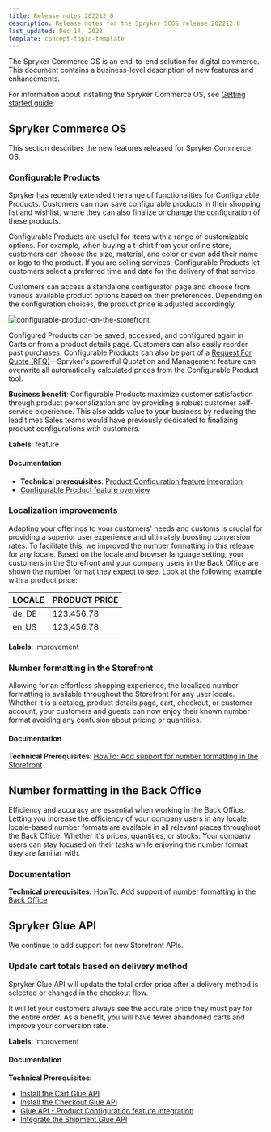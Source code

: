 ```yaml
---
title: Release notes 202212.0
description: Release notes for the Spryker SCOS release 202212.0
last_updated: Dec 14, 2022
template: concept-topic-template
---
```


The Spryker Commerce OS is an end-to-end solution for digital commerce. This document contains a business-level description of new features and enhancements.

For information about installing the Spryker Commerce OS, see [Getting started guide](https://documentation.spryker.com/docs/dev-getting-started).

## Spryker Commerce OS

This section describes the new features released for Spryker Commerce OS.

### Configurable Products

Spryker has recently extended the range of functionalities for Configurable Products. Customers can now save configurable products in their shopping list and wishlist, where they can also finalize or change the configuration of these products.

Configurable Products are useful for items with a range of customizable options. For example, when buying a t-shirt from your online store, customers can choose the size, material, and color or even add their name or logo to the product. If you are selling services, Configurable Products let customers select a preferred time and date for the delivery of that service.

Customers can access a standalone configurator page and choose from various available product options based on their preferences. Depending on the configuration choices, the product price is adjusted accordingly.

![configurable-product-on-the-storefront](https://spryker.s3.eu-central-1.amazonaws.com/docs/Features/Product+Management/Configurable+Product/Configurable+Product+feature+overview/configurable-product-on-the-storefront.gif)

Configured Products can be saved, accessed, and configured again in Carts or from a product details page. Customers can also easily reorder past purchases. Configurable Products can also be part of a [Request For Quote (RFQ)](/docs/pbc/all/request-for-quote/request-for-quote.html)—Spryker's powerful Quotation and Management feature can overwrite all automatically calculated prices from the Configurable Product tool.

**Business benefit**: Configurable Products maximize customer satisfaction through product personalization and by providing a robust customer self-service experience. This also adds value to your business by reducing the lead times Sales teams would have previously dedicated to finalizing product configurations with customers.

**Labels**: feature

#### Documentation

* **Technical prerequisites**: [Product Configuration feature integration](/docs/scos/dev/feature-integration-guides/202212.0/product-configuration-feature-integration.html)
* [Configurable Product feature overview](/docs/scos/user/features/202204.0/configurable-product-feature-overview.html)

### Localization improvements

Adapting your offerings to your customers' needs and customs is crucial for providing a superior user experience and ultimately boosting conversion rates. To facilitate this, we improved the number formatting in this release for any locale. Based on the locale and browser language setting, your customers in the Storefront and your company users in the Back Office are shown the number format they expect to see. Look at the following example with a product price:

| LOCALE | PRODUCT PRICE |
|---|---|
| de_DE | 123.456,78 |
| en_US | 123,456.78 |

**Labels**: improvement

### Number formatting in the Storefront

Allowing for an effortless shopping experience, the localized number formatting is available throughout the Storefront for any user locale. Whether it is a catalog, product details page, cart, checkout, or customer account, your customers and guests can now enjoy their known number format avoiding any confusion about pricing or quantities.

#### Documentation

**Technical Prerequisites**: [HowTo: Add support for number formatting in the Storefront](/docs/scos/dev/tutorials-and-howtos/howtos/feature-howtos/data-imports/howto-add-support-for-number-formatting-in-the-storefront.html#prerequisites)


## Number formatting in the Back Office

Efficiency and accuracy are essential when working in the Back Office. Letting you increase the efficiency of your company users in any locale, locale-based number formats are available in all relevant places throughout the Back Office. Whether it's prices, quantities, or stocks: Your company users can stay focused on their tasks while enjoying the number format they are familiar with.

### Documentation

**Technical prerequisites:** [HowTo: Add support of number formatting in the Back Office](/docs/scos/dev/tutorials-and-howtos/howtos/feature-howtos/howto-add-support-of-number-formatting-in-the-back-office.html#prerequisites)

 
## Spryker Glue API

We continue to add support for new Storefront APIs.

### Update cart totals based on delivery method

Spryker Glue API will update the total order price after a delivery method is selected or changed in the checkout flow.

It will let your customers always see the accurate price they must pay for the entire order. As a benefit, you will have fewer abandoned carts and improve your conversion rate.

**Labels**: improvement

#### Documentation

**Technical Prerequisites:**

* [Install the Cart Glue API](https://docs.spryker.com/docs/pbc/all/cart-and-checkout/install-and-upgrade/install-glue-api/install-the-cart-glue-api.html)
* [Install the Checkout Glue API](https://docs.spryker.com/docs/pbc/all/cart-and-checkout/install-and-upgrade/install-glue-api/install-the-checkout-glue-api.html)
* [Glue API - Product Configuration feature integration](/docs/scos/dev/feature-integration-guides/202212.0/glue-api/glue-api-product-configuration-feature-integration.html)
* [Integrate the Shipment Glue API](/docs/pbc/all/carrier-management/202212.0/install-and-upgrade/integrate-the-shipment-glue-api.html)

